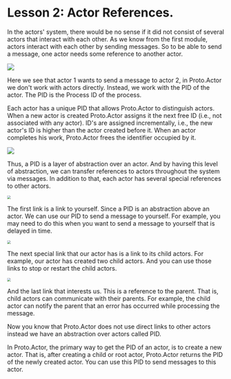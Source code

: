 # Lesson 2: Actor References.

In the actors' system, there would be no sense if it did not consist of several actors that interact with each other. As we know from the first module, actors interact with each other by sending messages. So to be able to send a message, one actor needs some reference to another actor.

![](images/2_2_1.png)

Here we see that actor 1 wants to send a message to actor 2, in Proto.Actor we don't work with actors directly. Instead, we work with the PID of the actor. The PID is the Process ID of the process.

Each actor has a unique PID that allows Proto.Actor to distinguish actors. When a new actor is created Proto.Actor assigns it the next free ID (i.e., not associated with any actor). ID's are assigned incrementally, i.e., the new actor's ID is higher than the actor created before it. When an actor completes his work, Proto.Actor frees the identifier occupied by it.

![](images/2_2_2.png)

Thus, a PID is a layer of abstraction over an actor. And by having this level of abstraction, we can transfer references to actors throughout the system via messages. In addition to that, each actor has several special references to other actors.

<img src="images/2_2_3.png" style="zoom:50%;" />

The first link is a link to yourself. Since a PID is an abstraction above an actor. We can use our PID to send a message to yourself. For example, you may need to do this when you want to send a message to yourself that is delayed in time.

<img src="images/2_2_4.png" style="zoom:50%;" />

The next special link that our actor has is a link to its child actors. For example, our actor has created two child actors. And you can use those links to stop or restart the child actors.

<img src="images/2_2_5.png" style="zoom:50%;" />

And the last link that interests us. This is a reference to the parent. That is, child actors can communicate with their parents. For example, the child actor can notify the parent that an error has occurred while processing the message.

Now you know that Proto.Actor does not use direct links to other actors instead we have an abstraction over actors called PID.

In Proto.Actor, the primary way to get the PID of an actor, is to create a new actor. That is, after creating a child or root actor, Proto.Actor returns the PID of the newly created actor. You can use this PID to send messages to this actor.

